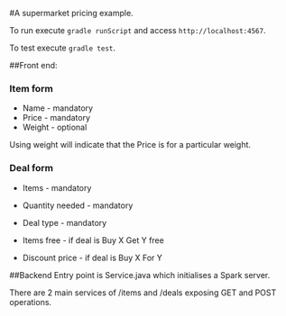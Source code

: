 #A supermarket pricing example.

To run execute `gradle runScript` and access `http://localhost:4567`.

To test execute `gradle test`.

##Front end:

### Item form
* Name - mandatory
* Price - mandatory
* Weight - optional 

Using weight will indicate that the Price is for a particular weight.

### Deal form
* Items - mandatory
* Quantity needed - mandatory
* Deal type - mandatory

* Items free - if deal is Buy X Get Y free
* Discount price - if deal is Buy X For Y


##Backend
Entry point is Service.java which initialises a Spark server. 

There are 2 main services of /items and /deals exposing GET and POST operations.

